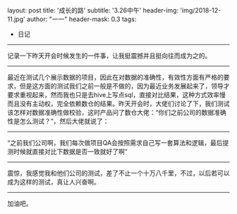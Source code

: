 layout: post
title: '成长的路'
subtitle: '3.26中午'
header-img: 'img/2018-12-11.jpg'
author: "一一"
header-mask: 0.3
tags:
  - 日记

----
记录一下昨天开会时候发生的一件事，让我挺震撼并且挺向往而成为之的。

---
最近在测试几个展示数据的项目，因此在对数据的准确性，有效性方面有严格的要求，但是这方面的测试我们之前一般是不做的，因为最近业务发展起来了，领导才要求重视起来，然而我也只是去hive上写点sql，直接对比结果，这种方式效率慢而且没有主动权，完全依赖数仓的结果。昨天开会时，大佬们讨论了下，我们测试该怎样对数据准确性做校验，这时产品问了数仓大佬：“你们之前公司的数据准确性是怎么测试？”，然后大佬就说了：

---
“之前我们公司啊，我们每次做项目QA会按照需求自己写一套算法和逻辑，最后提测时候就直接对比下数据是否一致就好了啊”

---
震惊，我感觉我和他们公司的测试，差了不止一个十万八千里，不过，以后若可以成为这样的测试，真让人兴奋啊。

---
加油吧。
